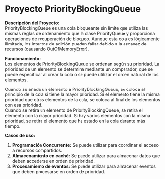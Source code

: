 # Proyecto PriorityBlockingQueue

**Descripción del Proyecto:**  
PriorityBlockingQueue es una cola bloqueante sin límite que utiliza las mismas reglas de ordenamiento que la clase PriorityQueue y proporciona operaciones de recuperación de bloqueo. Aunque esta cola es lógicamente ilimitada, los intentos de adición pueden fallar debido a la escasez de recursos (causando OutOfMemoryError).

**Funcionamiento:**  
Los elementos de PriorityBlockingQueue se ordenan según su prioridad. La prioridad de un elemento se determina mediante un comparador, que se puede especificar al crear la cola o se puede utilizar el orden natural de los elementos.

Cuando se añade un elemento a PriorityBlockingQueue, se coloca al principio de la cola si tiene la mayor prioridad. Si el elemento tiene la misma prioridad que otros elementos de la cola, se coloca al final de los elementos con esa prioridad.  
Cuando se retira un elemento de PriorityBlockingQueue, se retira el elemento con la mayor prioridad. Si hay varios elementos con la misma prioridad, se retira el elemento que ha estado en la cola durante más tiempo.

**Casos de uso:**
1. **Programación Concurrente:** Se puede utilizar para coordinar el acceso a recursos compartidos.
2. **Almacenamiento en caché:** Se puede utilizar para almacenar datos que deben accederse en orden de prioridad.
3. **Procesamiento de eventos:** Se puede utilizar para almacenar eventos que deben procesarse en orden de prioridad.
